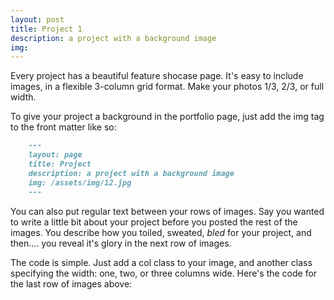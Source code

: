 ```yaml
---
layout: post
title: Project 1
description: a project with a background image
img:
---
```


Every project has a beautiful feature shocase page. It's easy to include images, in a flexible 3-column grid format. Make your photos 1/3, 2/3, or full width.

To give your project a background in the portfolio page, just add the img tag to the front matter like so:

```markdown
    ---
    layout: page
    title: Project
    description: a project with a background image
    img: /assets/img/12.jpg
    ---
```

You can also put regular text between your rows of images. Say you wanted to write a little bit about your project before you posted the rest of the images. You describe how you toiled, sweated, *bled* for your project, and then.... you reveal it's glory in the next row of images.

The code is simple. Just add a col class to your image, and another class specifying the width: one, two, or three columns wide. Here's the code for the last row of images above:

